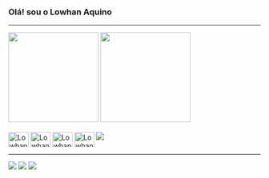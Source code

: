 ### Olá! sou o Lowhan Aquino
<hr>
<div >
<img height="180" src="https://github-readme-stats.vercel.app/api?username=LowhanAquino&show_icons=true&theme=radical">
<img height="180" src="https://github-readme-stats.vercel.app/api/top-langs/?username=LowhanAquino&layout=compact&theme=radical" >
</div>
<div style="display: inline-block"><br>
  <img align="center" height="30" width="40" src="https://cdn.jsdelivr.net/gh/devicons/devicon@latest/icons/html5/html5-original.svg" alt="Lowhan-HTML5" >
  <img align="center" height="30" width="40" src="https://cdn.jsdelivr.net/gh/devicons/devicon@latest/icons/css3/css3-original.svg" alt="Lowhan-CSS3">
  <img align="center" height="30" width="40" src="https://cdn.jsdelivr.net/gh/devicons/devicon@latest/icons/javascript/javascript-original.svg" alt="Lowhan-JS">
  <img align="center" height="30" width="40" src="https://cdn.jsdelivr.net/gh/devicons/devicon@latest/icons/typescript/typescript-original.svg" alt="Lowhan-TS">
  <img align="right" src="https://github.com/user-attachments/assets/aa63a7b6-21d2-4bb2-8e16-a030d83558f0">
</div>

<hr>
<div>
  <a href="mailto: lowhanaquino@gmail.com" target="_blank"><img src="https://img.shields.io/badge/Gmail-black?style=for-the-badge&logo=gmail&logoColor=white"></a>
  <a href="https://www.linkedin.com/in/lowhanaquino/" target="_blank"> <img src="https://img.shields.io/badge/LinkedIn-0077B5?style=for-the-badge&logo=linkedin&logoColor=white"></a>
  <a href="https://www.linkedin.com/in/lowhanaquino/" target="_blank"> <img src="https://img.shields.io/badge/Instagram-910A62?style=for-the-badge&logo=instagram&logoColor=white"></a>
</div>


